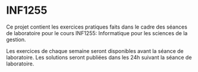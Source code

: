 INF1255
=======

Ce projet contient les exercices pratiques faits dans le cadre des séances
de laboratoire pour le cours INF1255: Informatique pour les sciences de la
gestion.

Les exercices de chaque semaine seront disponibles avant la séance de
laboratoire. Les solutions seront publiées dans les 24h suivant la séance de
laboratoire.
